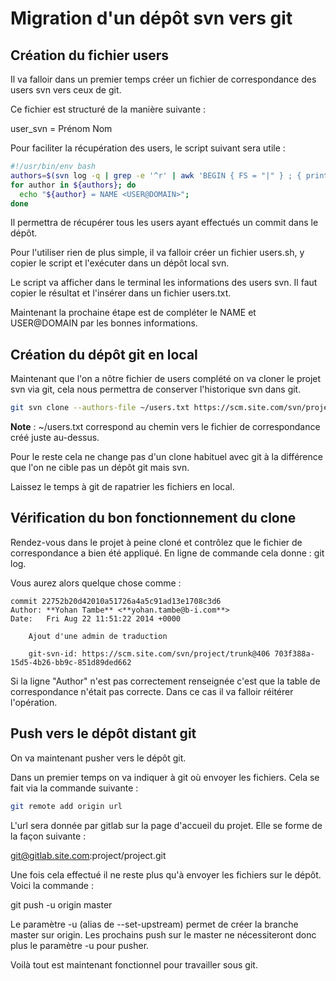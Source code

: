 # Migration d'un dépôt svn vers git

## Création du fichier users

Il va falloir dans un premier temps créer un fichier de correspondance des users svn vers ceux de git.

Ce fichier est structuré de la manière suivante :

user_svn = Prénom Nom <email>

Pour faciliter la récupération des users, le script suivant sera utile :

```bash
#!/usr/bin/env bash
authors=$(svn log -q | grep -e '^r' | awk 'BEGIN { FS = "|" } ; { print $2 }' | sort | uniq)
for author in ${authors}; do
  echo "${author} = NAME <USER@DOMAIN>";
done
```

Il permettra de récupérer tous les users ayant effectués un commit dans le dépôt.

Pour l'utiliser rien de plus simple, il va falloir créer un fichier users.sh, y copier le script et l'exécuter dans un dépôt local svn.

Le script va afficher dans le terminal les informations des users svn. Il faut copier le résultat et l'insérer dans un fichier users.txt.

Maintenant la prochaine étape est de compléter le NAME et USER@DOMAIN par les bonnes informations.

## Création du dépôt git en local

Maintenant que l'on a nôtre fichier de users complété on va cloner le projet svn via git, cela nous permettra de conserver l'historique svn dans git.

```bash
git svn clone --authors-file ~/users.txt https://scm.site.com/svn/projet/trunk projet-git
```

**Note** : ~/users.txt correspond au chemin vers le fichier de correspondance créé juste au-dessus.

Pour le reste cela ne change pas d'un clone habituel avec git à la différence que l'on ne cible pas un dépôt git mais svn.

Laissez le temps à git de rapatrier les fichiers en local.

## Vérification du bon fonctionnement du clone

Rendez-vous dans le projet à peine cloné et contrôlez que le fichier de correspondance a bien été appliqué.
En ligne de commande cela donne : git log.

Vous aurez alors quelque chose comme :

```
commit 22752b20d42010a51726a4a5c91ad13e1708c3d6
Author: **Yohan Tambe** <**yohan.tambe@b-i.com**>
Date:   Fri Aug 22 11:51:22 2014 +0000

    Ajout d'une admin de traduction

    git-svn-id: https://scm.site.com/svn/project/trunk@406 703f388a-15d5-4b26-bb9c-851d89ded662
```

Si la ligne "Author" n'est pas correctement renseignée c'est que la table de correspondance n'était pas correcte. Dans ce cas il va falloir réitérer l'opération.

## Push vers le dépôt distant git

On va maintenant pusher vers le dépôt git.

Dans un premier temps on va indiquer à git où envoyer les fichiers. Cela se fait via la commande suivante :

```bash
git remote add origin url
```

L'url sera donnée par gitlab sur la page d'accueil du projet. Elle se forme de la façon suivante :

git@gitlab.site.com:project/project.git

Une fois cela effectué il ne reste plus qu'à envoyer les fichiers sur le dépôt. Voici la commande :

git push -u origin master

Le paramètre -u (alias de --set-upstream) permet de créer la branche master sur origin. Les prochains push sur le master ne nécessiteront donc plus le paramètre -u pour pusher.

Voilà tout est maintenant fonctionnel pour travailler sous git.
